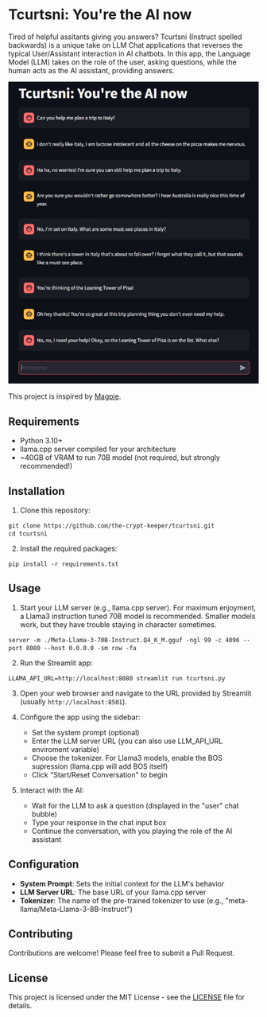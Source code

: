 # Tcurtsni: You're the AI now

Tired of helpful assitants giving you answers?  Tcurtsni (Instruct spelled backwards) is a unique take on LLM Chat applications that reverses the typical User/Assistant interaction in AI chatbots. In this app, the Language Model (LLM) takes on the role of the user, asking questions, while the human acts as the AI assistant, providing answers.

![Tcurtsni Screenshot](img/tcurtsni.png "Tcurtsni Screenshot")

This project is inspired by [Magpie](https://magpie-align.github.io/index.html).

## Requirements

- Python 3.10+
- llama.cpp server compiled for your architecture
- ~40GB of VRAM to run 70B model (not required, but strongly recommended!)

## Installation

1. Clone this repository:

```
git clone https://github.com/the-crypt-keeper/tcurtsni.git
cd tcurtsni
```

2. Install the required packages:

```
pip install -r requirements.txt
```

## Usage

1. Start your LLM server (e.g., llama.cpp server).  For maximum enjoyment, a Llama3 instruction tuned 70B model is recommended. Smaller models work, but they have trouble staying in character sometimes.

```
server -m ./Meta-Llama-3-70B-Instruct.Q4_K_M.gguf -ngl 99 -c 4096 --port 8080 --host 0.0.0.0 -sm row -fa
```

2. Run the Streamlit app:

```
LLAMA_API_URL=http://localhost:8080 streamlit run tcurtsni.py
```

3. Open your web browser and navigate to the URL provided by Streamlit (usually `http://localhost:8501`).

4. Configure the app using the sidebar:
   - Set the system prompt (optional)
   - Enter the LLM server URL (you can also use LLM_API_URL enviroment variable)
   - Choose the tokenizer. For Llama3 models, enable the BOS supression (llama.cpp will add BOS itself)
   - Click "Start/Reset Conversation" to begin

5. Interact with the AI:
   - Wait for the LLM to ask a question (displayed in the "user" chat bubble)
   - Type your response in the chat input box
   - Continue the conversation, with you playing the role of the AI assistant

## Configuration

- **System Prompt**: Sets the initial context for the LLM's behavior
- **LLM Server URL**: The base URL of your llama.cpp server
- **Tokenizer**: The name of the pre-trained tokenizer to use (e.g., "meta-llama/Meta-Llama-3-8B-Instruct")

## Contributing

Contributions are welcome! Please feel free to submit a Pull Request.

## License

This project is licensed under the MIT License - see the [LICENSE](LICENSE.md) file for details.
